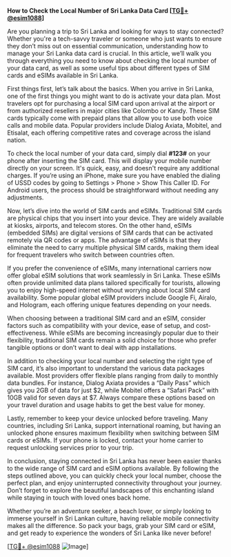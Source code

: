 **How to Check the Local Number of Sri Lanka Data Card [[TG💪+ @esim1088](https://t.me/s/esim1088)]**

Are you planning a trip to Sri Lanka and looking for ways to stay connected? Whether you're a tech-savvy traveler or someone who just wants to ensure they don’t miss out on essential communication, understanding how to manage your Sri Lanka data card is crucial. In this article, we’ll walk you through everything you need to know about checking the local number of your data card, as well as some useful tips about different types of SIM cards and eSIMs available in Sri Lanka.

First things first, let’s talk about the basics. When you arrive in Sri Lanka, one of the first things you might want to do is activate your data plan. Most travelers opt for purchasing a local SIM card upon arrival at the airport or from authorized resellers in major cities like Colombo or Kandy. These SIM cards typically come with prepaid plans that allow you to use both voice calls and mobile data. Popular providers include Dialog Axiata, Mobitel, and Etisalat, each offering competitive rates and coverage across the island nation.

To check the local number of your data card, simply dial **#123#** on your phone after inserting the SIM card. This will display your mobile number directly on your screen. It's quick, easy, and doesn't require any additional charges. If you’re using an iPhone, make sure you have enabled the dialing of USSD codes by going to Settings > Phone > Show This Caller ID. For Android users, the process should be straightforward without needing any adjustments.

Now, let’s dive into the world of SIM cards and eSIMs. Traditional SIM cards are physical chips that you insert into your device. They are widely available at kiosks, airports, and telecom stores. On the other hand, eSIMs (embedded SIMs) are digital versions of SIM cards that can be activated remotely via QR codes or apps. The advantage of eSIMs is that they eliminate the need to carry multiple physical SIM cards, making them ideal for frequent travelers who switch between countries often.

If you prefer the convenience of eSIMs, many international carriers now offer global eSIM solutions that work seamlessly in Sri Lanka. These eSIMs often provide unlimited data plans tailored specifically for tourists, allowing you to enjoy high-speed internet without worrying about local SIM card availability. Some popular global eSIM providers include Google Fi, Airalo, and Hologram, each offering unique features depending on your needs.

When choosing between a traditional SIM card and an eSIM, consider factors such as compatibility with your device, ease of setup, and cost-effectiveness. While eSIMs are becoming increasingly popular due to their flexibility, traditional SIM cards remain a solid choice for those who prefer tangible options or don’t want to deal with app installations.

In addition to checking your local number and selecting the right type of SIM card, it’s also important to understand the various data packages available. Most providers offer flexible plans ranging from daily to monthly data bundles. For instance, Dialog Axiata provides a “Daily Pass” which gives you 2GB of data for just $2, while Mobitel offers a “Safari Pack” with 10GB valid for seven days at $7. Always compare these options based on your travel duration and usage habits to get the best value for money.

Lastly, remember to keep your device unlocked before traveling. Many countries, including Sri Lanka, support international roaming, but having an unlocked phone ensures maximum flexibility when switching between SIM cards or eSIMs. If your phone is locked, contact your home carrier to request unlocking services prior to your trip.

In conclusion, staying connected in Sri Lanka has never been easier thanks to the wide range of SIM card and eSIM options available. By following the steps outlined above, you can quickly check your local number, choose the perfect plan, and enjoy uninterrupted connectivity throughout your journey. Don’t forget to explore the beautiful landscapes of this enchanting island while staying in touch with loved ones back home.

Whether you’re an adventure seeker, a beach lover, or simply looking to immerse yourself in Sri Lankan culture, having reliable mobile connectivity makes all the difference. So pack your bags, grab your SIM card or eSIM, and get ready to experience the wonders of Sri Lanka like never before!

[[TG💪+ @esim1088](https://t.me/s/esim1088) ![Image](https://i.postimg.cc/Y0z9fWf4/image.png)]